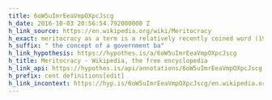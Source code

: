 ```yaml
---
title: 6oW5uImrEeaVmpOXpcJscg
h_date: 2016-10-03 20:56:54.792000000 Z
h_link_source: https://en.wikipedia.org/wiki/Meritocracy
h_exact: meritocracy as a term is a relatively recently coined word (1958)
h_suffix: " the concept of a government ba"
h_link_hypothesis: https://hypothes.is/a/6oW5uImrEeaVmpOXpcJscg
h_title: Meritocracy - Wikipedia, the free encyclopedia
h_link_api: https://hypothes.is/api/annotations/6oW5uImrEeaVmpOXpcJscg
h_prefix: cent definitions[edit]
h_link_incontext: https://hyp.is/6oW5uImrEeaVmpOXpcJscg/en.wikipedia.org/wiki/Meritocracy
---
```



